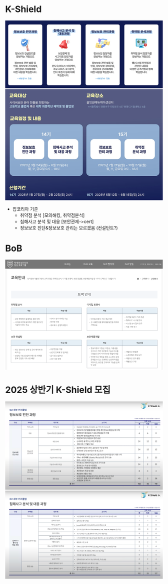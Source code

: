 # K-Shield 

![img.png](../img/2025/ks4.png)
![img_1.png](../img/2025/ks22.png)

- 잡코리아 기준 
  * 취약점 분석 [모의해킹, 취약점분석]
  * 침해사고 분석 및 대응 [보안관제->cert]
  * 정보보호 진단&정보보호 관리는 모르겠음 (컨설턴트?)

# BoB
![img_2.png](../img/2025/bob4.png)


# 2025 상반기 K-Shield 모집

![img_4.png](../img/2025/ks2025-2.png)
![img_3.png](../img/2025/ks2025-1.png)

